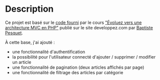 # Description  

Ce projet est basé sur le [code fourni](https://github.com/bpesquet/MonBlog/tree/sans-mvc) par le cours ["Évoluez vers une architecture MVC en PHP"](https://bpesquet.developpez.com/tutoriels/php/evoluer-architecture-mvc/) publié sur le site developpez.com par [Baptiste Pesquet](https://www.developpez.net/forums/u610959/bpesquet/).

À cette base, j'ai ajouté : 

- une fonctionnalité d'authentification
- la possibilité pour l'utilisateur connecté d'ajouter / supprimer / modifier un article
- une fonctionnalité de pagination (deux articles affichés par page)
- une fonctionnalité de filtrage des articles par catégorie




